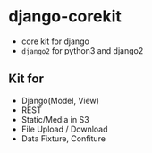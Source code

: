 # django-corekit

- core kit for django
- `django2` for python3 and django2

## Kit for

- Django(Model, View)
- REST
- Static/Media in S3
- File Upload / Download
- Data Fixture, Confiture
